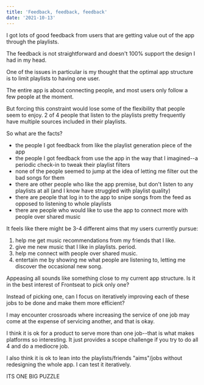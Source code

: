 ```yaml
---
title: 'Feedback, feedback, feedback'
date: '2021-10-13'
---
```


I got lots of good feedback from users that are getting value out of the app through the playlists.

The feedback is not straightforward and doesn't 100% support the design I had in my head. 

One of the issues in particular is my thought that the optimal app structure is to limit playlists to having one user.

The entire app is about connecting people, and most users only follow a few people at the moment. 

But forcing this constraint would lose some of the flexibility that people seem to enjoy. 2 of 4 people that listen to the playlists pretty frequently have multiple sources included in their playlists.

So what are the facts?
 * the people I got feedback from like the playlist generation piece of the app
 * the people I got feedback from use the app in the way that I imagined--a periodic check-in to tweak their playlist filters
 * none of the people seemed to jump at the idea of letting me filter out the bad songs for them
 * there are other people who like the app premise, but don't listen to any playlists at all (and I know have struggled with playlist quality)
 * there are people that log in to the app to snipe songs from the feed as opposed to listening to whole playlists
 * there are people who would like to use the app to connect more with people over shared music

It feels like there might be 3-4 different aims that my users currently pursue:
 1) help me get music recommendations from my friends that I like.
 2) give me new music that I like in playlists. period.
 3) help me connect with people over shared music.
 4) entertain me by showing me what people are listening to, letting me discover the occasional new song.

Appeasing all sounds like something close to my current app structure. Is it in the best interest of Frontseat to pick only one?

Instead of picking one, can I focus on iteratively improving each of these jobs to be done and make them more efficient?

I may encounter crossroads where increasing the service of one job may come at the expense of servicing another, and that is okay. 

I think it is ok for a product to serve more than one job--that is what makes platforms so interesting. It just provides a scope challenge if you try to do all 4 and do a mediocre job.

I also think it is ok to lean into the playlists/friends "aims"/jobs without redesigning the whole app. I can test it iteratively.

ITS ONE BIG PUZZLE
